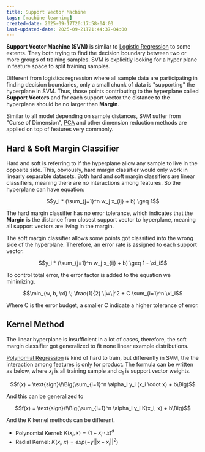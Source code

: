 ```yaml
---
title: Support Vector Machine
tags: [machine-learning]
created-date: 2025-09-17T20:17:58-04:00
last-updated-date: 2025-09-21T21:44:37-04:00
---
```


**Support Vector Machine (SVM)** is similar to [Logistic Regression](note/by/developer/classifcation_model.md#Logistic%20Regression) to some extents. They both trying to find the decision boundary between two or more groups of training samples. SVM is explicitly looking for a hyper plane in feature space to split training samples.

Different from logistics regression where all sample data are participating in finding decision boundaries, only a small chunk of data is "supporting" the hyperplane in SVM. Thus, those points contributing to the hyperplane called **Support Vectors** and for each support vector the distance to the hyperplane should be no larger than **Margin**.

Similar to all model depending on sample distances, SVM suffer from "Curse of Dimension", [PCA](note/by/developer/principle_component_analysis.md) and other dimension reduction methods are applied on top of features very commonly.

## Hard & Soft Margin Classifier

Hard and soft is referring to if the hyperplane allow any sample to live in the opposite side. This, obviously, hard margin classifier would only work in linearly separable datasets. Both hard and soft margin classifiers are linear classifiers, meaning there are no interactions among features. So the hyperplane can have equation:

$$y_i * (\sum_{j=1}^n w_j x_{ij} + b) \geq 1$$

The hard margin classifier has no error tolerance, which indicates that the **Margin** is the distance from closest support vector to hyperplane, meaning all support vectors are living in the margin.

The soft margin classifier allows some points got classified into the wrong side of the hyperplane. Therefore, an error rate is assigned to each support vector.

$$y_i * (\sum_{j=1}^n w_j x_{ij} + b) \geq 1 - \xi_i$$

To control total error, the error factor is added to the equation we minimizing.

$$\min_{w, b, \xi} \; \frac{1}{2} \|w\|^2 + C \sum_{i=1}^n \xi_i$$

Where C is the error budget, a smaller C indicate a higher tolerance of error.

## Kernel Method

The linear hyperplane is insufficient in a lot of cases, therefore, the soft margin classifier got generalized to fit none linear example distributions.

[Polynomial Regression](note/by/developer/regression_model.md#Polynomial%20Regression) is kind of hard to train, but differently in SVM, the the interaction among features is only for product. The formula can be written as below, where $x_i$ is all training sample and $\alpha_1$ is support vector weights.

$$f(x) = \text{sign}\!\Big(\sum_{i=1}^n \alpha_i y_i (x_i \cdot x) + b\Big)$$

And this can be generalized to

$$f(x) = \text{sign}\!\Big(\sum_{i=1}^n \alpha_i y_i K(x_i, x) + b\Big)$$

And the K kernel methods can be different.

- Polynomial Kernel: $K(x_i,x)=(1+x_i \cdot x)^d$
- Radial Kernel: $K(x_i,x)=exp(-\gamma ||x-x_i||^2)$
